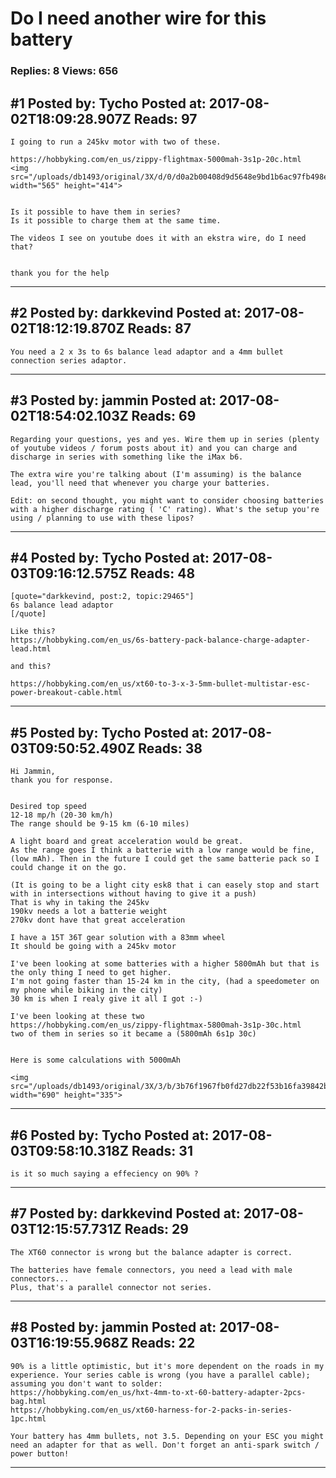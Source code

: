 # Do I need another wire for this battery

### Replies: 8 Views: 656

## \#1 Posted by: Tycho Posted at: 2017-08-02T18:09:28.907Z Reads: 97

```
I going to run a 245kv motor with two of these.

https://hobbyking.com/en_us/zippy-flightmax-5000mah-3s1p-20c.html
<img src="/uploads/db1493/original/3X/d/0/d0a2b00408d9d5648e9bd1b6ac97fb498e9e2847.jpg" width="565" height="414">


Is it possible to have them in series?
Is it possible to charge them at the same time. 

The videos I see on youtube does it with an ekstra wire, do I need that?


thank you for the help
```

---
## \#2 Posted by: darkkevind Posted at: 2017-08-02T18:12:19.870Z Reads: 87

```
You need a 2 x 3s to 6s balance lead adaptor and a 4mm bullet connection series adaptor.
```

---
## \#3 Posted by: jammin Posted at: 2017-08-02T18:54:02.103Z Reads: 69

```
Regarding your questions, yes and yes. Wire them up in series (plenty of youtube videos / forum posts about it) and you can charge and discharge in series with something like the iMax b6.

The extra wire you're talking about (I'm assuming) is the balance lead, you'll need that whenever you charge your batteries.

Edit: on second thought, you might want to consider choosing batteries with a higher discharge rating ( 'C' rating). What's the setup you're using / planning to use with these lipos?
```

---
## \#4 Posted by: Tycho Posted at: 2017-08-03T09:16:12.575Z Reads: 48

```
[quote="darkkevind, post:2, topic:29465"]
6s balance lead adaptor
[/quote]

Like this? 
https://hobbyking.com/en_us/6s-battery-pack-balance-charge-adapter-lead.html

and this?

https://hobbyking.com/en_us/xt60-to-3-x-3-5mm-bullet-multistar-esc-power-breakout-cable.html
```

---
## \#5 Posted by: Tycho Posted at: 2017-08-03T09:50:52.490Z Reads: 38

```
Hi Jammin,
thank you for response.


Desired top speed 
12-18 mp/h (20-30 km/h)
The range should be 9-15 km (6-10 miles)

A light board and great acceleration would be great.
As the range goes I think a batterie with a low range would be fine, (low mAh). Then in the future I could get the same batterie pack so I could change it on the go.

(It is going to be a light city esk8 that i can easely stop and start with in intersections without having to give it a push)
That is why in taking the 245kv
190kv needs a lot a batterie weight
270kv dont have that great acceleration

I have a 15T 36T gear solution with a 83mm wheel
It should be going with a 245kv motor

I've been looking at some batteries with a higher 5800mAh but that is the only thing I need to get higher.
I'm not going faster than 15-24 km in the city, (had a speedometer on my phone while biking in the city)
30 km is when I realy give it all I got :-) 

I've been looking at these two 
https://hobbyking.com/en_us/zippy-flightmax-5800mah-3s1p-30c.html
two of them in series so it became a (5800mAh 6s1p 30c)


Here is some calculations with 5000mAh

<img src="/uploads/db1493/original/3X/3/b/3b76f1967fb0fd27db22f53b16fa39842b0ec8ee.png" width="690" height="335">
```

---
## \#6 Posted by: Tycho Posted at: 2017-08-03T09:58:10.318Z Reads: 31

```
is it so much saying a effeciency on 90% ?
```

---
## \#7 Posted by: darkkevind Posted at: 2017-08-03T12:15:57.731Z Reads: 29

```
The XT60 connector is wrong but the balance adapter is correct.

The batteries have female connectors, you need a lead with male connectors...
Plus, that's a parallel connector not series.
```

---
## \#8 Posted by: jammin Posted at: 2017-08-03T16:19:55.968Z Reads: 22

```
90% is a little optimistic, but it's more dependent on the roads in my experience. Your series cable is wrong (you have a parallel cable); assuming you don't want to solder:
https://hobbyking.com/en_us/hxt-4mm-to-xt-60-battery-adapter-2pcs-bag.html
https://hobbyking.com/en_us/xt60-harness-for-2-packs-in-series-1pc.html

Your battery has 4mm bullets, not 3.5. Depending on your ESC you might need an adapter for that as well. Don't forget an anti-spark switch / power button!
```

---
